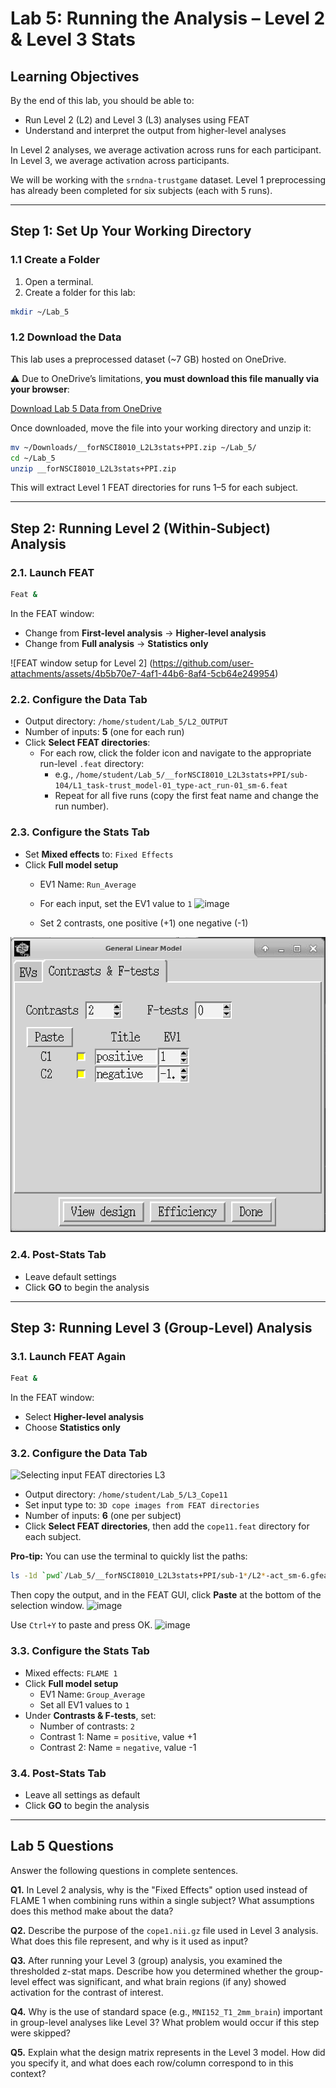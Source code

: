 # Lab 5: Running the Analysis – Level 2 & Level 3 Stats

## Learning Objectives
By the end of this lab, you should be able to:
- Run Level 2 (L2) and Level 3 (L3) analyses using FEAT
- Understand and interpret the output from higher-level analyses

In Level 2 analyses, we average activation across runs for each participant. In Level 3, we average activation across participants.

We will be working with the `srndna-trustgame` dataset. Level 1 preprocessing has already been completed for six subjects (each with 5 runs).

---

## Step 1: Set Up Your Working Directory

### 1.1 Create a Folder
1. Open a terminal.
2. Create a folder for this lab:
```bash
mkdir ~/Lab_5
```

### 1.2 Download the Data
This lab uses a preprocessed dataset (~7 GB) hosted on OneDrive.

⚠️ Due to OneDrive’s limitations, **you must download this file manually via your browser**:


[Download Lab 5 Data from OneDrive](https://tuprd-my.sharepoint.com/:u:/g/personal/tug87422_temple_edu/ESth1ajeuLZIuGqLeXKtv7IBMtM0lwj7zvXogjTt5TVbCA?e=GaaTLT)

Once downloaded, move the file into your working directory and unzip it:

```bash
mv ~/Downloads/__forNSCI8010_L2L3stats+PPI.zip ~/Lab_5/
cd ~/Lab_5
unzip __forNSCI8010_L2L3stats+PPI.zip
```

This will extract Level 1 FEAT directories for runs 1–5 for each subject.

---

## Step 2: Running Level 2 (Within-Subject) Analysis

### 2.1. Launch FEAT
```bash
Feat &
```
In the FEAT window:
- Change from **First-level analysis** → **Higher-level analysis**
- Change from **Full analysis** → **Statistics only**

![FEAT window setup for Level 2] (https://github.com/user-attachments/assets/4b5b70e7-4af1-44b6-8af4-5cb64e249954)

### 2.2. Configure the Data Tab
- Output directory: `/home/student/Lab_5/L2_OUTPUT`
- Number of inputs: **5** (one for each run)
- Click **Select FEAT directories**:
  - For each row, click the folder icon and navigate to the appropriate run-level `.feat` directory:
    - e.g., `/home/student/Lab_5/__forNSCI8010_L2L3stats+PPI/sub-104/L1_task-trust_model-01_type-act_run-01_sm-6.feat`
    - Repeat for all five runs (copy the first feat name and change the run number).


### 2.3. Configure the Stats Tab
- Set **Mixed effects** to: `Fixed Effects`
- Click **Full model setup**
  - EV1 Name: `Run_Average`
  - For each input, set the EV1 value to `1`
![image](https://github.com/user-attachments/assets/250ee0a1-3d9e-4838-9d7f-d0c0e3b5d434)

  - Set 2 contrasts, one positive (+1) one negative (-1)

![Fixed effects model setup in Level 2](images/lab5_image_03.png)

### 2.4. Post-Stats Tab
- Leave default settings
- Click **GO** to begin the analysis

---

## Step 3: Running Level 3 (Group-Level) Analysis

### 3.1. Launch FEAT Again
```bash
Feat &
```
In the FEAT window:
- Select **Higher-level analysis**
- Choose **Statistics only**

### 3.2. Configure the Data Tab
![Selecting input FEAT directories L3]()

- Output directory: `/home/student/Lab_5/L3_Cope11`
- Set input type to: `3D cope images from FEAT directories`
- Number of inputs: **6** (one per subject)
- Click **Select FEAT directories**, then add the `cope11.feat` directory for each subject.

**Pro-tip:** You can use the terminal to quickly list the paths:
```bash
ls -1d `pwd`/Lab_5/__forNSCI8010_L2L3stats+PPI/sub-1*/L2*-act_sm-6.gfeat/cope11.feat/stats/cope1.nii.gz
```
Then copy the output, and in the FEAT GUI, click **Paste** at the bottom of the selection window.
![image](https://github.com/user-attachments/assets/f6fec011-7668-4211-8016-09c09039aaa3)

Use `Ctrl+Y` to paste and press OK.
![image](https://github.com/user-attachments/assets/57e67a72-1c96-4019-9e23-7bf33c538c5f)


### 3.3. Configure the Stats Tab
- Mixed effects: `FLAME 1`
- Click **Full model setup**
  - EV1 Name: `Group_Average`
  - Set all EV1 values to `1`
- Under **Contrasts & F-tests**, set:
  - Number of contrasts: `2`
  - Contrast 1: Name = `positive`, value +1
  - Contrast 2: Name = `negative`, value -1


### 3.4. Post-Stats Tab
- Leave all settings as default
- Click **GO** to begin the analysis

---

## Lab 5 Questions
Answer the following questions in complete sentences.

**Q1.** In Level 2 analysis, why is the "Fixed Effects" option used instead of FLAME 1 when combining runs within a single subject? What assumptions does this method make about the data?

**Q2.** Describe the purpose of the `cope1.nii.gz` file used in Level 3 analysis. What does this file represent, and why is it used as input?

**Q3.** After running your Level 3 (group) analysis, you examined the thresholded z-stat maps. Describe how you determined whether the group-level effect was significant, and what brain regions (if any) showed activation for the contrast of interest.

**Q4.** Why is the use of standard space (e.g., `MNI152_T1_2mm_brain`) important in group-level analyses like Level 3? What problem would occur if this step were skipped?

**Q5.** Explain what the design matrix represents in the Level 3 model. How did you specify it, and what does each row/column correspond to in this context?
